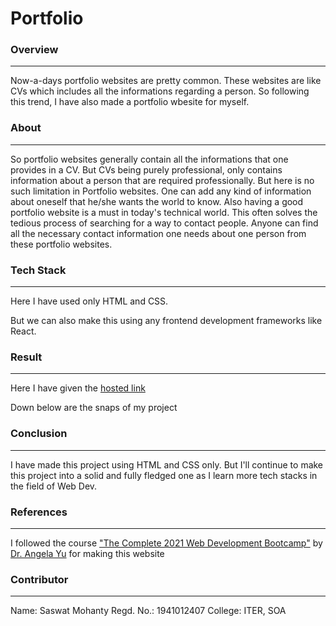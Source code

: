 # Portfolio

### Overview

<hr>

Now-a-days portfolio websites are pretty common. These websites are like CVs which includes all the informations regarding a person. So following this trend, I have also made a portfolio wbesite for myself.

### About

<hr>

So portfolio websites generally contain all the informations that one provides in a CV. But CVs being purely professional, only contains information about a person that are required professionally. But here is no such limitation in Portfolio websites. One can add any kind of information about oneself that he/she wants the world to know. Also having a good portfolio website is a must in today's technical world. This often solves the tedious process of searching for a way to contact people. Anyone can find all the necessary contact information one needs about one person from these portfolio websites.

### Tech Stack

<hr>

Here I have used only HTML and CSS. 

But we can also make this using any frontend development frameworks like React.

### Result

<hr>

Here I have given the [hosted link](https://saswat7101.github.io/Portfolio/) 

Down below are the snaps of my project


### Conclusion

<hr>

I have made this project using HTML and CSS only. But I'll continue to make this project into a solid and fully fledged one as I learn more tech stacks in the field of Web Dev.

### References 

<hr>

I followed the course ["The Complete 2021 Web Development Bootcamp"](https://www.udemy.com/course/the-complete-web-development-bootcamp/) by [Dr. Angela Yu](https://www.linkedin.com/in/angela-yu-963a584b/) for making this website

### Contributor

<hr>

Name: Saswat Mohanty
Regd. No.: 1941012407
College: ITER, SOA
